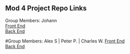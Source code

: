 ## Mod 4 Project Repo Links

Group Members: Johann  
[Front End](https://github.com/johannkerr/catsrightmeowtv)  
[Back End](https://github.com/johannkerr/catsrightmeowapi)  

#Group Members: Alex S | Peter P. | Charles W.
[Front End](https://github.com/peterpapadim/instalytics-fe)  
[Back End](https://github.com/cwooley/Instalytics-Api)  
